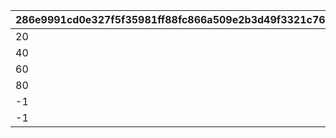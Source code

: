 |286e9991cd0e327f5f35981ff88fc866a509e2b3d49f3321c762f5b04d30c6dd|66cc6e0c5ccd4368d13816ec28d1b2858867ade222bbc30486cd390827cbb3e1|9335132515269c1cb6ade77c740ad7a7a2c5372a212d7b8143c12c39139ba645|81f83007f4456d764611fbce3761c64d7f8df78f99299ae0f2e85f50076c7e9b|f56efd3be7574571828d96645024157cde6147381364025b60884d09a36ce46b|
| --- | --- | --- | --- | --- |
|20|1|1|1|1|
|40|21|1|2|2|
|60|41|1|3|3|
|80|61|1|4|4|
|-1|81|1|5|5|
|-1|1|2|6|20|